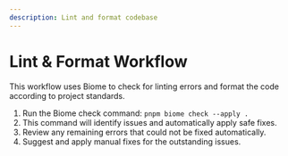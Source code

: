 ```yaml
---
description: Lint and format codebase
---
```


# Lint & Format Workflow

This workflow uses Biome to check for linting errors and format the code according to project standards.

1. Run the Biome check command: `pnpm biome check --apply .`
2. This command will identify issues and automatically apply safe fixes.
3. Review any remaining errors that could not be fixed automatically.
4. Suggest and apply manual fixes for the outstanding issues.
